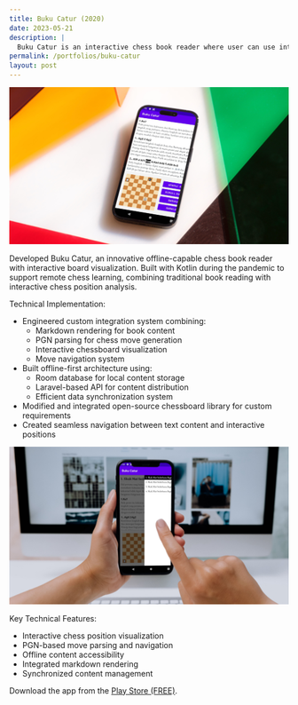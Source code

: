 ```yaml
---
title: Buku Catur (2020)
date: 2023-05-21
description: |
  Buku Catur is an interactive chess book reader where user can use interactive board directly while reading the book. 
permalink: /portfolios/buku-catur
layout: post
---
```


<img src="/assets/images/portfolios/bukucatur-1.jpg" class="h-96 w-full object-cover"/>

Developed Buku Catur, an innovative offline-capable chess book reader with interactive board visualization. Built with Kotlin during the pandemic to support remote chess learning, combining traditional book reading with interactive chess position analysis.

Technical Implementation:
- Engineered custom integration system combining:
  - Markdown rendering for book content
  - PGN parsing for chess move generation
  - Interactive chessboard visualization
  - Move navigation system
- Built offline-first architecture using:
  - Room database for local content storage
  - Laravel-based API for content distribution
  - Efficient data synchronization system
- Modified and integrated open-source chessboard library for custom requirements
- Created seamless navigation between text content and interactive positions

<img src="/assets/images/portfolios/bukucatur-2.jpg" class="h-96 w-full object-cover"/>

Key Technical Features:
- Interactive chess position visualization
- PGN-based move parsing and navigation
- Offline content accessibility
- Integrated markdown rendering
- Synchronized content management

Download the app from the <a href="https://play.google.com/store/apps/details?id=id.ciptakreasilabs.bukucatur" target="_blank">Play Store (FREE)</a>.
